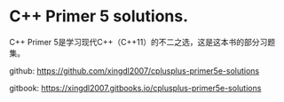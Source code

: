 # C++ Primer 5 solutions.

C++ Primer 5是学习现代C++（C++11）的不二之选，这是这本书的部分习题集。

github: https://github.com/xingdl2007/cplusplus-primer5e-solutions

gitbook: https://xingdl2007.gitbooks.io/cplusplus-primer5e-solutions

